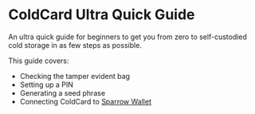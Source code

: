 # ColdCard Ultra Quick Guide
An ultra quick guide for beginners to get you from zero to self-custodied cold storage in as few steps as possible. 

This guide covers:
- Checking the tamper evident bag
- Setting up a PIN
- Generating a seed phrase
- Connecting ColdCard to [Sparrow Wallet](https://www.sparrowwallet.com/)

